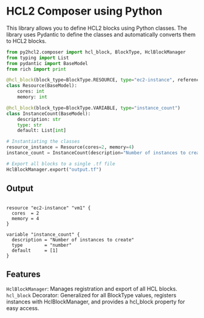 # HCL2 Composer using Python

This library allows you to define HCL2 blocks using Python classes. The library uses Pydantic to define the classes and automatically converts them to HCL2 blocks.

```python
from py2hcl2.composer import hcl_block, BlockType, HclBlockManager
from typing import List
from pydantic import BaseModel
from rich import print

@hcl_block(block_type=BlockType.RESOURCE, type="ec2-instance", reference_name="vm1")
class Resource(BaseModel):
    cores: int
    memory: int

@hcl_block(block_type=BlockType.VARIABLE, type="instance_count")
class InstanceCount(BaseModel):
    description: str
    type: str
    default: List[int]

# Instantiating the classes
resource_instance = Resource(cores=2, memory=4)
instance_count = InstanceCount(description="Number of instances to create", type="number", default=[1])

# Export all blocks to a single .tf file
HclBlockManager.export("output.tf")
```

## Output
```hcl

resource "ec2-instance" "vm1" {
  cores  = 2
  memory = 4
}

variable "instance_count" {
  description = "Number of instances to create"
  type        = "number"
  default     = [1]
}
```
## Features
`HclBlockManager`: Manages registration and export of all HCL blocks.
`hcl_block` Decorator: Generalized for all BlockType values, registers instances with HclBlockManager, and provides a hcl_block property for easy access.
